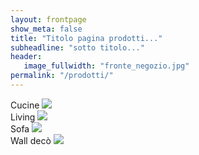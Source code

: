 ```yaml
---
layout: frontpage
show_meta: false
title: "Titolo pagina prodotti..."
subheadline: "sotto titolo..."
header:
   image_fullwidth: "fronte_negozio.jpg"
permalink: "/prodotti/"
---
```

<div class="row">
  <div class="small-7 medium-5 large-3 medium-offset-1 large-offset-0 small-centered medium-uncentered columns">
    <div class="image-hover-wrapper">
      <span class="image-hover-wrapper-banner">Cucine</span>
        <a href="{{ site.url }}{{ site.baseurl }}/prodotti/cucine/">
          <img src="{{ site.urlimg }}cucine_3x5.jpg">
          <span class="image-hover-wrapper-reveal"/>
        </a>
    </div>
  </div>

  <div class="small-7 medium-5 large-3 medium-end large-noend small-centered medium-uncentered columns">
    <div class="image-hover-wrapper">
      <span class="image-hover-wrapper-banner">Living</span>
        <a href="{{ site.url }}{{ site.baseurl }}/prodotti/living">
          <img src="{{ site.urlimg }}living_3x5.jpg">
          <span class="image-hover-wrapper-reveal"/>
        </a>
    </div>
  </div>

  <div class="small-7 medium-5 large-3 medium-offset-1 large-offset-0 small-centered medium-uncentered columns">
    <div class="image-hover-wrapper">
      <span class="image-hover-wrapper-banner">Sofa</span>
        <a href="{{ site.url }}{{ site.baseurl }}/prodotti/sofa" >
        <img src="{{ site.urlimg }}sofa_3x5.jpg">
          <span class="image-hover-wrapper-reveal"/>
        </a>
    </div>
  </div>

  <div class="small-7 medium-5 large-3 medium-end large-noend small-centered medium-uncentered columns">
    <div class="image-hover-wrapper">
      <span class="image-hover-wrapper-banner">Wall decò</span>
        <a href="{{ site.url }}{{ site.baseurl }}/prodotti/walldeco" >
        <img src="{{ site.urlimg }}walldeco_3x5.jpg">
          <span class="image-hover-wrapper-reveal"/>
        </a>
    </div>
  </div>
</div>